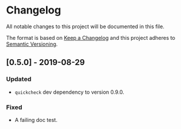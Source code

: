 # Changelog

All notable changes to this project will be documented in this file.

The format is based on [Keep a Changelog] and this project adheres to
[Semantic Versioning].

[Keep a Changelog]: http://keepachangelog.com/en/1.0.0/
[Semantic Versioning]: http://semver.org/spec/v2.0.0.html

## [0.5.0] - 2019-08-29

### Updated
- `quickcheck` dev dependency to version 0.9.0.

### Fixed
- A failing doc test.

